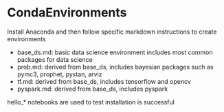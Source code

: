# CondaEnvironments

Install Anaconda and then follow specific markdown instructions to create environments 
- base_ds.md: basic data science environment includes most common packages for data science
- prob.md: derived from base_ds, includes bayesian packages such as pymc3, prophet, pystan, arviz
- tf.md: derived from base_ds, includes tensorflow and opencv
- pyspark.md: derived from base_ds, includes pyspark


hello_* notebooks are used to test installation is successful
